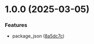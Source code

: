 # 1.0.0 (2025-03-05)


### Features

* package_json ([8a5dc7c](https://github.com/dserebryakova/git-extended/commit/8a5dc7c12f0f13192b458a409c5c235bf130b9a4))



